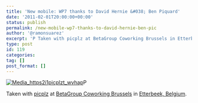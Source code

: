 ```yaml
---
title: 'New mobile: WP7 thanks to David Hernie &#038; Ben Piquard'
date: '2011-02-01T20:00:00+00:00'
status: publish
permalink: /new-mobile-wp7-thanks-to-david-hernie-ben-pic
author: '@ramonsuarez'
excerpt: 'P Taken with picplz at BetaGroup Coworking Brussels in Etterbeek, Belgium.'
type: post
id: 119
categories:
tag: []
post_format: []
---
```

[![Media_https2i1picplzt_wvhap](/uploads/2011/02/media_https2i1picplzt_wvhap-scaled1000.jpg?w=300)](/uploads/2011/02/media_https2i1picplzt_wvhap-scaled1000.jpg)P

 Taken with [picplz](http://picplz.com) at [BetaGroup Coworking Brussels](http://picplz.com/pics/betagroup-coworking-brussels-etterbek-belgium/) in [Etterbeek, Belgium](http://picplz.com/city/etterbeek-be/). 